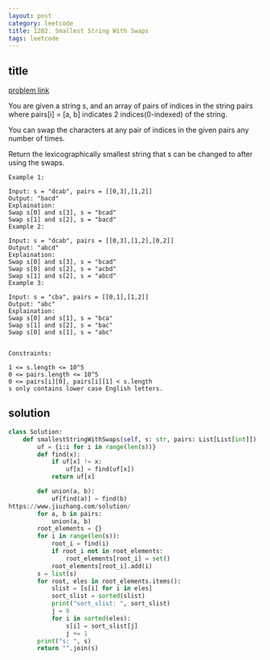 ```yaml
---
layout: post
category: leetcode
title: 1202. Smallest String With Swaps
tags: leetcode
---
```


## title
[problem link](https://leetcode.com/problems/smallest-string-with-swaps/)

You are given a string s, and an array of pairs of indices in the string pairs where pairs[i] = [a, b] indicates 2 indices(0-indexed) of the string.

You can swap the characters at any pair of indices in the given pairs any number of times.

Return the lexicographically smallest string that s can be changed to after using the swaps.

 

    Example 1:

    Input: s = "dcab", pairs = [[0,3],[1,2]]
    Output: "bacd"
    Explaination: 
    Swap s[0] and s[3], s = "bcad"
    Swap s[1] and s[2], s = "bacd"
    Example 2:

    Input: s = "dcab", pairs = [[0,3],[1,2],[0,2]]
    Output: "abcd"
    Explaination: 
    Swap s[0] and s[3], s = "bcad"
    Swap s[0] and s[2], s = "acbd"
    Swap s[1] and s[2], s = "abcd"
    Example 3:

    Input: s = "cba", pairs = [[0,1],[1,2]]
    Output: "abc"
    Explaination: 
    Swap s[0] and s[1], s = "bca"
    Swap s[1] and s[2], s = "bac"
    Swap s[0] and s[1], s = "abc"
    

    Constraints:

    1 <= s.length <= 10^5
    0 <= pairs.length <= 10^5
    0 <= pairs[i][0], pairs[i][1] < s.length
    s only contains lower case English letters.
## solution

```python
class Solution:
    def smallestStringWithSwaps(self, s: str, pairs: List[List[int]]) -> str:
        uf = {i:i for i in range(len(s))}
        def find(x):
            if uf[x] != x:
                uf[x] = find(uf[x])
            return uf[x]

        def union(a, b):
            uf[find(a)] = find(b)
https://www.jiuzhang.com/solution/
        for a, b in pairs:
            union(a, b)
        root_elements = {}
        for i in range(len(s)):
            root_i = find(i)
            if root_i not in root_elements:
                root_elements[root_i] = set()
            root_elements[root_i].add(i)
        s = list(s)
        for root, eles in root_elements.items():
            slist = [s[i] for i in eles]
            sort_slist = sorted(slist)
            print("sort_slist: ", sort_slist)
            j = 0
            for i in sorted(eles):
                s[i] = sort_slist[j]
                j += 1
        print("s: ", s)
        return "".join(s)
```
